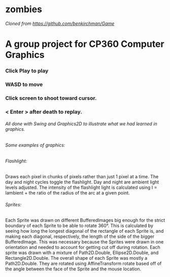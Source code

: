 # zombies
_Cloned from https://github.com/benkirchman/Game_

# A group project for CP360 Computer Graphics

### Click Play to play
### WASD to move
### Click screen to shoot toward cursor.
### < Enter > after death to replay.


###### All done with Swing and Graphics2D to illustrate what we had learned in graphics. 
###### Some examples of graphics:
###### Flashlight:

Draws each pixel in chunks of pixels rather than just 1 pixel at a time. The day and night cycles toggle the
flashlight. Day and night are ambient light levels adjusted. The intensity of the flashlight light is
calculated using I = Iambient + the ratio of the radius of the arc at a given point.

###### Sprites:

Each Sprite was drawn on different BufferedImages big enough for the strict boundary of each
Sprite to be able to rotate 360°. This is calculated by seeing how long the longest diagonal of
the rectangle of each Sprite is, and making each diagonal, respectively, the length of the side of
the bigger BufferedImage. This was necessary because the Sprites were drawn in one
orientation and needed to account for getting cut off during rotation. Each sprite was drawn
with a mixture of Path2D.Double, Ellipse2D.Double, and Rectangle2D.Double. The overall shape
of each Sprite was mostly a Path2D.Double. They are rotated using AffineTransform rotate
based off of the angle between the face of the Sprite and the mouse location.

